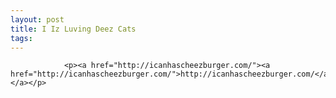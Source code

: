 ```yaml
---
layout: post
title: I Iz Luving Deez Cats
tags:
---
```



                <p><a href="http://icanhascheezburger.com/"><a href="http://icanhascheezburger.com/">http://icanhascheezburger.com/</a></a></p>
<div style="text-align: center;"><a href='/uploads/ichc01.jpg' title=''><img src='/uploads/ichc01.thumbnail.jpg' alt='' /></a> <a href='/uploads/ichc02.jpg' title=''><img src='/uploads/ichc02.thumbnail.jpg' alt='' /></a> <a href='/uploads/ichc03.jpg' title=''><img src='/uploads/ichc03.thumbnail.jpg' alt='' /></a></div>
